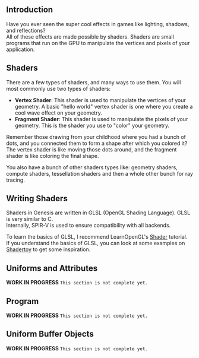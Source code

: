 ## Introduction
Have you ever seen the super cool effects in games like lighting, shadows, and reflections?  
All of these effects are made possible by shaders. Shaders are small programs that run on the GPU to manipulate the vertices and pixels of your application.  

## Shaders
There are a few types of shaders, and many ways to use them. You will most commonly use two types of shaders:
- **Vertex Shader**: This shader is used to manipulate the vertices of your geometry. A basic "hello world" vertex shader is one where you create a cool wave effect on your geometry.
- **Fragment Shader**: This shader is used to manipulate the pixels of your geometry. This is the shader you use to "color" your geometry.

Remember those drawing from your childhood where you had a bunch of dots, and you connected them to form a shape after which you colored it?  
The vertex shader is like moving those dots around, and the fragment shader is like coloring the final shape.  

You also have a bunch of other shaders types like: geometry shaders, compute shaders, tessellation shaders and then a whole other bunch for ray tracing.

## Writing Shaders
Shaders in Genesis are written in GLSL (OpenGL Shading Language). GLSL is very similar to C.  
Internally, SPIR-V is used to ensure compatibility with all backends.

To learn the basics of GLSL, I recommend LearnOpenGL's [Shader](https://learnopengl.com/Getting-started/Shaders) tutorial.  
If you understand the basics of GLSL, you can look at some examples on [Shadertoy](https://www.shadertoy.com/browse) to get some inspiration.

## Uniforms and Attributes
**WORK IN PROGRESS** `This section is not complete yet.`

## Program
**WORK IN PROGRESS** `This section is not complete yet.`

## Uniform Buffer Objects
**WORK IN PROGRESS** `This section is not complete yet.`
